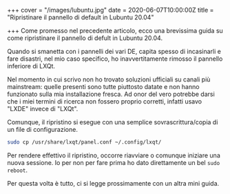 +++
cover = "/images/lubuntu.jpg"
date = 2020-06-07T10:00:00Z
title = "Ripristinare il pannello di default in Lubuntu 20.04"

+++
Come promesso nel precedente articolo, ecco una brevissima guida su come ripristinare il pannello di defult in Lubuntu 20.04.

Quando si smanetta con i pannelli dei vari DE, capita spesso di incasinarli e fare disastri, nel mio caso specifico, ho inavvertitamente rimosso il pannello inferiore di LXQt.

Nel momento in cui scrivo non ho trovato soluzioni ufficiali su canali più mainstream: quelle presenti sono tutte piuttosto datate e non hanno funzionato sulla mia installazione fresca. Ad onor del vero potrebbe darsi che i miei termini di ricerca non fossero proprio corretti, infatti usavo "LXDE" invece di "LXQt".

Comunque, il ripristino si esegue con una semplice sovrascrittura/copia di un file di configurazione.

```bash
sudo cp /usr/share/lxqt/panel.conf ~/.config/lxqt/
```

Per rendere effettivo il ripristino, occorre riavviare o comunque iniziare una nuova sessione. Io per non per fare prima ho dato direttamente un bel `sudo reboot`.

Per questa volta è tutto, ci si legge prossimamente con un altra mini guida.